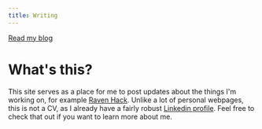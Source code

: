 ```yaml
---
title: Writing
---
```

[Read my blog](https://blog.andrewg.me)

# What's this?
This site serves as a place for me to post updates about the things I'm working on, for example [Raven Hack](http://ravenhack.org/). Unlike a lot of personal webpages, this is not a CV, as I already have a fairly robust [Linkedin profile](https://www.linkedin.com/in/andrewgao22/). Feel free to check that out if you want to learn more about me. 

